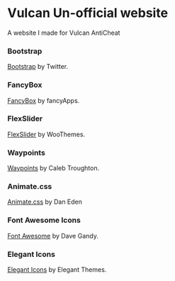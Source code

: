 # Vulcan Un-official website  
A website I made for Vulcan AntiCheat



### Bootstrap

[Bootstrap](http://getbootstrap.com/) by Twitter. 

### FancyBox

[FancyBox](http://fancyapps.com/fancybox/) by fancyApps. 

### FlexSlider

[FlexSlider](http://www.woothemes.com/flexslider/) by WooThemes. 

### Waypoints

[Waypoints](https://github.com/imakewebthings/waypoints) by Caleb Troughton. 

### Animate.css

[Animate.css](https://daneden.github.io/animate.css/) by Dan Eden

### Font Awesome Icons 

[Font Awesome](http://fortawesome.github.io/Font-Awesome/) by Dave Gandy. 

### Elegant Icons 

[Elegant Icons](http://www.elegantthemes.com/blog/resources/elegant-icon-font/) by Elegant Themes. 
